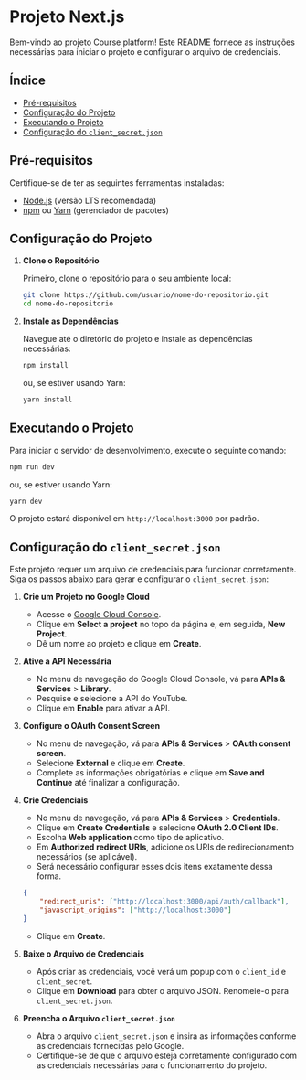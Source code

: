 # Projeto Next.js

Bem-vindo ao projeto Course platform! Este README fornece as instruções necessárias para iniciar o projeto e configurar o arquivo de credenciais.

## Índice

-   [Pré-requisitos](#pré-requisitos)
-   [Configuração do Projeto](#configuração-do-projeto)
-   [Executando o Projeto](#executando-o-projeto)
-   [Configuração do `client_secret.json`](#configuração-do-client_secretjson)

## Pré-requisitos

Certifique-se de ter as seguintes ferramentas instaladas:

-   [Node.js](https://nodejs.org/) (versão LTS recomendada)
-   [npm](https://www.npmjs.com/) ou [Yarn](https://yarnpkg.com/) (gerenciador de pacotes)

## Configuração do Projeto

1. **Clone o Repositório**

    Primeiro, clone o repositório para o seu ambiente local:

    ```bash
    git clone https://github.com/usuario/nome-do-repositorio.git
    cd nome-do-repositorio
    ```

2. **Instale as Dependências**

    Navegue até o diretório do projeto e instale as dependências necessárias:

    ```bash
    npm install
    ```

    ou, se estiver usando Yarn:

    ```bash
    yarn install
    ```

## Executando o Projeto

Para iniciar o servidor de desenvolvimento, execute o seguinte comando:

```bash
npm run dev
```

ou, se estiver usando Yarn:

```bash
yarn dev
```

O projeto estará disponível em `http://localhost:3000` por padrão.

## Configuração do `client_secret.json`

Este projeto requer um arquivo de credenciais para funcionar corretamente. Siga os passos abaixo para gerar e configurar o `client_secret.json`:

1. **Crie um Projeto no Google Cloud**

    - Acesse o [Google Cloud Console](https://console.cloud.google.com/).
    - Clique em **Select a project** no topo da página e, em seguida, **New Project**.
    - Dê um nome ao projeto e clique em **Create**.

2. **Ative a API Necessária**

    - No menu de navegação do Google Cloud Console, vá para **APIs & Services** > **Library**.
    - Pesquise e selecione a API do YouTube.
    - Clique em **Enable** para ativar a API.

3. **Configure o OAuth Consent Screen**

    - No menu de navegação, vá para **APIs & Services** > **OAuth consent screen**.
    - Selecione **External** e clique em **Create**.
    - Complete as informações obrigatórias e clique em **Save and Continue** até finalizar a configuração.

4. **Crie Credenciais**

    - No menu de navegação, vá para **APIs & Services** > **Credentials**.
    - Clique em **Create Credentials** e selecione **OAuth 2.0 Client IDs**.
    - Escolha **Web application** como tipo de aplicativo.
    - Em **Authorized redirect URIs**, adicione os URIs de redirecionamento necessários (se aplicável).
    - Será necessário configurar esses dois itens exatamente dessa forma.

    ```json
    {
    	"redirect_uris": ["http://localhost:3000/api/auth/callback"],
    	"javascript_origins": ["http://localhost:3000"]
    }
    ```

    - Clique em **Create**.

5. **Baixe o Arquivo de Credenciais**

    - Após criar as credenciais, você verá um popup com o `client_id` e `client_secret`.
    - Clique em **Download** para obter o arquivo JSON. Renomeie-o para `client_secret.json`.

6. **Preencha o Arquivo `client_secret.json`**

    - Abra o arquivo `client_secret.json` e insira as informações conforme as credenciais fornecidas pelo Google.
    - Certifique-se de que o arquivo esteja corretamente configurado com as credenciais necessárias para o funcionamento do projeto.

